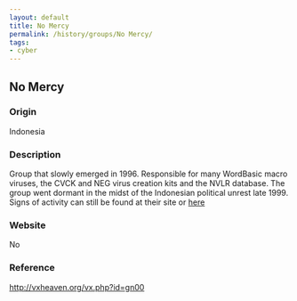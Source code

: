 ```yaml
---
layout: default
title: No Mercy
permalink: /history/groups/No Mercy/
tags:
- cyber
---
```


## No Mercy

### Origin
Indonesia

### Description
Group that slowly emerged in 1996. Responsible for many WordBasic macro viruses, the CVCK and NEG virus creation kits and the NVLR database. The group went dormant in the midst of the Indonesian political unrest late 1999. Signs of activity can still be found at their site or [here](http://www.coderz.net/foxz)

### Website
No

### Reference
http://vxheaven.org/vx.php?id=gn00
